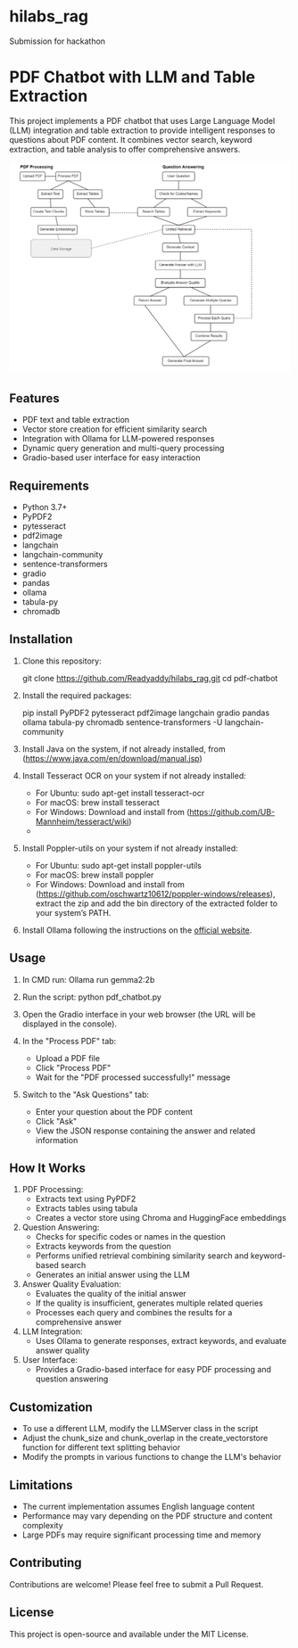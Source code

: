 # hilabs_rag
Submission for hackathon
# PDF Chatbot with LLM and Table Extraction
This project implements a PDF chatbot that uses Large Language Model (LLM) integration and table extraction to provide intelligent responses to questions about PDF content. It combines vector search, keyword extraction, and table analysis to offer comprehensive answers.

![PDF Chatbot](https://github.com/Readyaddy/hilabs_rag/blob/main/architecture.png)
## Features
- PDF text and table extraction
- Vector store creation for efficient similarity search
- Integration with Ollama for LLM-powered responses
- Dynamic query generation and multi-query processing
- Gradio-based user interface for easy interaction
## Requirements
- Python 3.7+
- PyPDF2
- pytesseract
- pdf2image
- langchain
- langchain-community
- sentence-transformers
- gradio
- pandas
- ollama
- tabula-py
- chromadb
## Installation
1. Clone this repository:
   
   git clone https://github.com/Readyaddy/hilabs_rag.git
   cd pdf-chatbot
   
2. Install the required packages:

   pip install PyPDF2 pytesseract pdf2image langchain gradio pandas ollama tabula-py chromadb sentence-transformers -U langchain-community 

3. Install Java on the system, if not already installed, from (https://www.java.com/en/download/manual.jsp)
   
4. Install Tesseract OCR on your system if not already installed:
   - For Ubuntu: sudo apt-get install tesseract-ocr
   - For macOS: brew install tesseract
   - For Windows: Download and install from (https://github.com/UB-Mannheim/tesseract/wiki)
   - 
5. Install Poppler-utils on your system if not already installed:
   - For Ubuntu: sudo apt-get install poppler-utils
   - For macOS: brew install poppler
   - For Windows: Download and install from (https://github.com/oschwartz10612/poppler-windows/releases), extract the zip and add the bin directory of the 
      extracted folder to your system’s PATH.
     
6. Install Ollama following the instructions on the [official website](https://ollama.ai/).
## Usage
1. In CMD run:
   Ollama run gemma2:2b
   
2. Run the script:
   python pdf_chatbot.py
   
3. Open the Gradio interface in your web browser (the URL will be displayed in the console).
4. In the "Process PDF" tab:
   - Upload a PDF file
   - Click "Process PDF"
   - Wait for the "PDF processed successfully!" message
5. Switch to the "Ask Questions" tab:
   - Enter your question about the PDF content
   - Click "Ask"
   - View the JSON response containing the answer and related information
## How It Works
1. PDF Processing:
   - Extracts text using PyPDF2
   - Extracts tables using tabula
   - Creates a vector store using Chroma and HuggingFace embeddings
2. Question Answering:
   - Checks for specific codes or names in the question
   - Extracts keywords from the question
   - Performs unified retrieval combining similarity search and keyword-based search
   - Generates an initial answer using the LLM
3. Answer Quality Evaluation:
   - Evaluates the quality of the initial answer
   - If the quality is insufficient, generates multiple related queries
   - Processes each query and combines the results for a comprehensive answer
4. LLM Integration:
   - Uses Ollama to generate responses, extract keywords, and evaluate answer quality
5. User Interface:
   - Provides a Gradio-based interface for easy PDF processing and question answering
## Customization
- To use a different LLM, modify the LLMServer class in the script
- Adjust the chunk_size and chunk_overlap in the create_vectorstore function for different text splitting behavior
- Modify the prompts in various functions to change the LLM's behavior
## Limitations
- The current implementation assumes English language content
- Performance may vary depending on the PDF structure and content complexity
- Large PDFs may require significant processing time and memory
## Contributing
Contributions are welcome! Please feel free to submit a Pull Request.
## License
This project is open-source and available under the MIT License.
